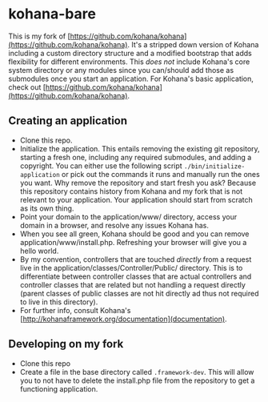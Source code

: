kohana-bare
===========

This is my fork of [https://github.com/kohana/kohana](https://github.com/kohana/kohana). It's a stripped down version of Kohana including a custom directory structure and a modified bootstrap that adds flexibility for different environments. This *does not* include Kohana's core system directory or any modules since you can/should add those as submodules once you start an application. For Kohana's basic application, check out [https://github.com/kohana/kohana](https://github.com/kohana/kohana).

## Creating an application
* Clone this repo.
* Initialize the application. This entails removing the existing git repository, starting a fresh one, including any required submodules, and adding a copyright. You can either use the following script `./bin/initialize-application` or pick out the commands it runs and manually run the ones you want. Why remove the repository and start fresh you ask? Because this repository contains history from Kohana and my fork that is not relevant to your application. Your application should start from scratch as its own thing.
* Point your domain to the application/www/ directory, access your domain in a browser, and resolve any issues Kohana has.
* When you see all green, Kohana should be good and you can remove application/www/install.php. Refreshing your browser will give you a hello world.
* By my convention, controllers that are touched *directly* from a request live in the application/classes/Controller/Public/ directory. This is to differentiate between controller classes that are actual controllers and controller classes that are related but not handling a request directly (parent classes of public classes are not hit directly ad thus not required to live in this directory).
* For further info, consult Kohana's [http://kohanaframework.org/documentation](documentation).

## Developing on my fork
* Clone this repo
* Create a file in the base directory called `.framework-dev`. This will allow you to not have to delete the install.php file from the repository to get a functioning application.

